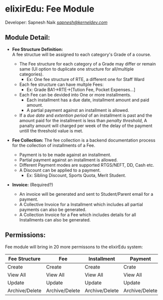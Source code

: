 ﻿

# elixirEdu: Fee Module 
  
Developer: Sapnesh Naik *<sapnesh@kerneldev.com>*  
  
   
  
## Module Detail:  
  
 
 -  **Fee Structure Definition:**  
	 A fee structue will be assigned to each category's Grade of a course.
	 - The Fee structure for each category of a Grade may differ or remain same (UI option to duplicate one structure for all/multiple categories).
		 - Ex: One fee structure of RTE, a different one for Staff Ward
	 - Each fee structure can have multple Fees:
		 - Ex: Grade BA1->RTE->[Tution Fee, Pocket Expenses...]
	- Each Fee can be devided into One or more installments.
		- Each installment has a due date, installment amount and paid amount.
		- A partial payment against an installment is allowed.
	- If a *due date* and *extention period* of an installment is past and the amount paid for the installment is less than *penalty threshold*, A panalty amount will charged per week of the delay of the payment untill the threshold value is met.

- **Fee Collection:**
	 The fee collection is a backend documentation process for the collection of installments of a Fee.
	- Payment is to be made against an installment.
	- Partial payment against an installment is allowed.
	- Different Payment modes are supported RTGS/NEFT, DD, Cash etc.
	- A Discount can be applied to a payment.
		- Ex: Sibling Discount, Sports Quota, Merit Student.

- **Invoice:** (Required?)
	- An invoice will be generated and sent to Student/Parent email for a payment.
	- A Collective Invoice for a Installment which includes all partial payments can also be generated.
	- A Collection Invoice for a Fee which includes details for all Installments can also be generated.
  
	
    
## Permissions:

Fee module will bring in 20 more permissons to the elixirEdu system:
 
|Fee Structure|Fee| Installment|Payment| Invoice|
|--|--| ---|--| --|
|Create|Create|Create|Crate|Register
|View All|View All|View All|View All|View All
|Update|Update|Update|Update|Update
|Archive/Delete|Archive/Delete|Archive/Delete|Archive/Delete|Archive/Delete







